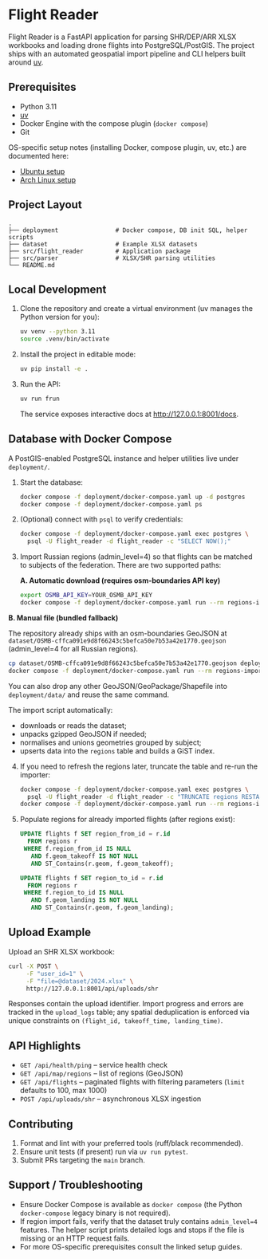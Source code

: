 # Flight Reader

Flight Reader is a FastAPI application for parsing SHR/DEP/ARR XLSX workbooks and loading drone flights into PostgreSQL/PostGIS. The project ships with an automated geospatial import pipeline and CLI helpers built around [uv](https://docs.astral.sh/uv/).

## Prerequisites

- Python 3.11
- [uv](https://docs.astral.sh/uv/getting-started/installation/)
- Docker Engine with the compose plugin (`docker compose`)
- Git

OS-specific setup notes (installing Docker, compose plugin, uv, etc.) are documented here:

- [Ubuntu setup](docs/setup-ubuntu.md)
- [Arch Linux setup](docs/setup-arch.md)

## Project Layout

```
.
├── deployment                # Docker compose, DB init SQL, helper scripts
├── dataset                   # Example XLSX datasets
├── src/flight_reader         # Application package
├── src/parser                # XLSX/SHR parsing utilities
└── README.md
```

## Local Development

1. Clone the repository and create a virtual environment (uv manages the Python version for you):

   ```bash
   uv venv --python 3.11
   source .venv/bin/activate
   ```

2. Install the project in editable mode:

   ```bash
   uv pip install -e .
   ```

3. Run the API:

   ```bash
   uv run frun
   ```

   The service exposes interactive docs at <http://127.0.0.1:8001/docs>.

## Database with Docker Compose

A PostGIS-enabled PostgreSQL instance and helper utilities live under `deployment/`.

1. Start the database:

   ```bash
   docker compose -f deployment/docker-compose.yaml up -d postgres
   docker compose -f deployment/docker-compose.yaml ps
   ```

2. (Optional) connect with `psql` to verify credentials:

   ```bash
   docker compose -f deployment/docker-compose.yaml exec postgres \
     psql -U flight_reader -d flight_reader -c "SELECT NOW();"
   ```

3. Import Russian regions (admin_level=4) so that flights can be matched to subjects of the federation. There are two supported paths:

   **A. Automatic download (requires osm-boundaries API key)**

   ```bash
   export OSMB_API_KEY=YOUR_OSMB_API_KEY
   docker compose -f deployment/docker-compose.yaml run --rm regions-import
   ```

  **B. Manual file (bundled fallback)**

  The repository already ships with an osm-boundaries GeoJSON at `dataset/OSMB-cffca091e9d8f66243c5befca50e7b53a42e1770.geojson` (admin_level=4 for all Russian regions).

  ```bash
  cp dataset/OSMB-cffca091e9d8f66243c5befca50e7b53a42e1770.geojson deployment/data/regions.geojson
  docker compose -f deployment/docker-compose.yaml run --rm regions-import
  ```

  You can also drop any other GeoJSON/GeoPackage/Shapefile into `deployment/data/` and reuse the same command.

   The import script automatically:
   - downloads or reads the dataset;
   - unpacks gzipped GeoJSON if needed;
   - normalises and unions geometries grouped by subject;
   - upserts data into the `regions` table and builds a GiST index.

4. If you need to refresh the regions later, truncate the table and re-run the importer:

   ```bash
   docker compose -f deployment/docker-compose.yaml exec postgres \
     psql -U flight_reader -d flight_reader -c "TRUNCATE regions RESTART IDENTITY CASCADE;"
   docker compose -f deployment/docker-compose.yaml run --rm regions-import
   ```

5. Populate regions for already imported flights (after regions exist):

   ```sql
   UPDATE flights f SET region_from_id = r.id
     FROM regions r
    WHERE f.region_from_id IS NULL
      AND f.geom_takeoff IS NOT NULL
      AND ST_Contains(r.geom, f.geom_takeoff);

   UPDATE flights f SET region_to_id = r.id
     FROM regions r
    WHERE f.region_to_id IS NULL
      AND f.geom_landing IS NOT NULL
      AND ST_Contains(r.geom, f.geom_landing);
   ```

## Upload Example

Upload an SHR XLSX workbook:

```bash
curl -X POST \
     -F "user_id=1" \
     -F "file=@dataset/2024.xlsx" \
     http://127.0.0.1:8001/api/uploads/shr
```

Responses contain the upload identifier. Import progress and errors are tracked in the `upload_logs` table; any spatial deduplication is enforced via unique constraints on `(flight_id, takeoff_time, landing_time)`.

## API Highlights

- `GET /api/health/ping` – service health check
- `GET /api/map/regions` – list of regions (GeoJSON)
- `GET /api/flights` – paginated flights with filtering parameters (`limit` defaults to 100, max 1000)
- `POST /api/uploads/shr` – asynchronous XLSX ingestion

## Contributing

1. Format and lint with your preferred tools (ruff/black recommended).
2. Ensure unit tests (if present) run via `uv run pytest`.
3. Submit PRs targeting the `main` branch.

## Support / Troubleshooting

- Ensure Docker Compose is available as `docker compose` (the Python `docker-compose` legacy binary is not required).
- If region import fails, verify that the dataset truly contains `admin_level=4` features. The helper script prints detailed logs and stops if the file is missing or an HTTP request fails.
- For more OS-specific prerequisites consult the linked setup guides.
